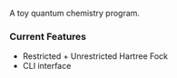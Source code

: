 A toy quantum chemistry program.

### Current Features
- Restricted + Unrestricted Hartree Fock
- CLI interface
